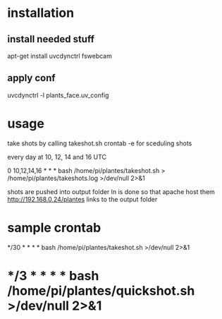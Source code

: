 # installation

## install needed stuff
apt-get install uvcdynctrl fswebcam

## apply conf
uvcdynctrl -l plants_face.uv_config


# usage

take shots by calling takeshot.sh
crontab -e for sceduling shots

every day at 10, 12, 14 and 16 UTC

0 10,12,14,16 * * * bash /home/pi/plantes/takeshot.sh > /home/pi/plantes/takeshots.log >/dev/null 2>&1


shots are pushed into output folder 
ln is done so that apache host them http://192.168.0.24/plantes links to the output folder


# sample crontab
*/30 * * * * bash /home/pi/plantes/takeshot.sh >/dev/null 2>&1
# */3 * * * * bash /home/pi/plantes/quickshot.sh >/dev/null 2>&1

